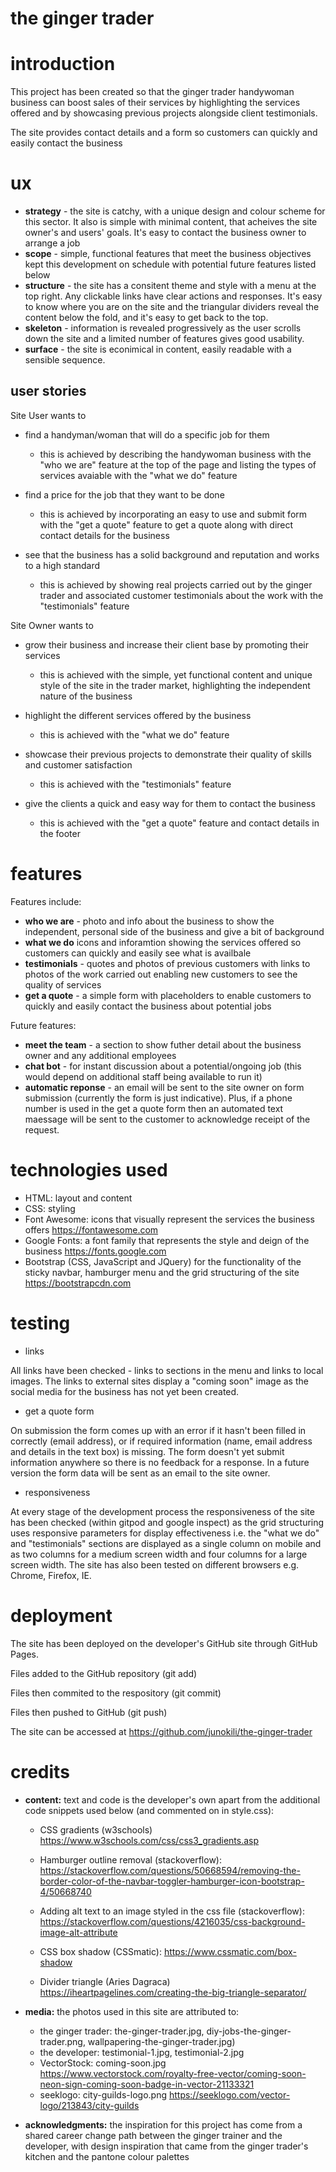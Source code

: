 # **the ginger trader**

# introduction

This project has been created so that the ginger trader handywoman business can boost sales of their services by 
highlighting the services offered and by showcasing previous projects alongside client testimonials. 

The site provides contact details and a form so customers can quickly and easily contact the business

# ux

-  **strategy** - the site is catchy, with a unique design and colour scheme for this sector.
It also is simple with minimal content, that acheives the site owner's and users' goals. It's easy to
contact the business owner to arrange a job
- **scope** - simple, functional features that meet the business objectives kept this development 
on schedule with potential future features listed below
- **structure** - the site has a consitent theme and style with a menu at the top right. Any clickable links 
have clear actions and responses. It's easy to know where you are on the site and the triangular
dividers reveal the content below the fold, and it's easy to get back to the top. 
- **skeleton** - information is revealed progressively as the user scrolls down the site and a limited number
of features gives good usability. 
- **surface** - the site is econimical in content, easily readable with a sensible sequence. 

## user stories

Site User wants to
- find a handyman/woman that will do a specific job for them

    - this is achieved by describing the handywoman business with the "who we are" feature at the top of the page
and listing the types of services avaiable with the "what we do" feature

- find a price for the job that they want to be done

    - this is achieved by incorporating an easy to use and submit form with the "get a quote" feature
     to get a quote along with direct contact details for the business

- see that the business has a solid background and reputation and works to a high standard
    
    - this is achieved by showing real projects carried out by the ginger trader and 
    associated customer testimonials about the work with the "testimonials" feature

Site Owner wants to
- grow their business and increase their client base by promoting their services

    - this is achieved with the simple, yet functional content and unique style of the site in the trader market,
    highlighting the independent nature of the business

- highlight the different services offered by the business

    - this is achieved with the "what we do" feature

- showcase their previous projects to demonstrate their quality of skills and customer satisfaction

    - this is achieved with the "testimonials" feature

- give the clients a quick and easy way for them to contact the business

    - this is achieved with the "get a quote" feature and contact details in the footer


# features

Features include:
- **who we are** - photo and info about the business to show the independent, 
personal side of the business and give a bit of background
- **what we do** icons and inforamtion showing the services offered so customers can 
quickly and easily see what is availbale
- **testimonials** - quotes and photos of previous customers with links to photos of 
the work carried out enabling new customers to see the quality of services
- **get a quote** - a simple form with placeholders to enable customers to quickly and easily 
contact the business about potential jobs

Future features:
- **meet the team** - a section to show futher detail about the business owner and any additional employees
- **chat bot** - for instant discussion about a potential/ongoing job (this would depend on 
additional staff being available to run it)
- **automatic reponse** - an email will be sent to the site owner on form submission (currently the form is just indicative). 
Plus, if a phone number is used in the get a quote form then an automated text maessage 
will be sent to the customer to acknowledge receipt of the request. 

# technologies used

- HTML: layout and content 
- CSS: styling
- Font Awesome: icons that visually represent the services the business offers https://fontawesome.com
- Google Fonts: a font family that represents the style and deign of the business https://fonts.google.com
- Bootstrap (CSS, JavaScript and JQuery) for the functionality of the sticky navbar, hamburger menu 
    and the grid structuring of the site https://bootstrapcdn.com

# testing

- links

All links have been checked - links to sections in the menu and links to local images. 
The links to external sites display a "coming soon" image as the social media for the business
has not yet been created. 

- get a quote form

On submission the form comes up with an error if it hasn't been filled in correctly (email address), 
or if required information (name, email address and details in the text box) is missing. The form doesn't yet submit information anywhere so there is no feedback 
for a response. 
In a future version the form data will be sent as an email to the site owner.  

- responsiveness

At every stage of the development process the responsiveness of the site has been checked (within gitpod and google inspect) as 
the grid structuring uses responsive parameters for display effectiveness i.e. the "what we do" and "testimonials" sections
are displayed as a single column on mobile and as two columns for a medium screen width and four columns for a large screen width.
The site has also been tested on different browsers e.g. Chrome, Firefox, IE.  

# deployment

The site has been deployed on the developer's GitHub site through GitHub Pages.

Files added to the GitHub repository (git add)

Files then commited to the respository (git commit)

Files then pushed to GitHub (git push)

The site can be accessed at https://github.com/junokili/the-ginger-trader

# credits

- **content:** text and code is the developer's own apart from the additional code snippets used below 
(and commented on in style.css):

    - CSS gradients (w3schools)
https://www.w3schools.com/css/css3_gradients.asp

    - Hamburger outline removal (stackoverflow):
https://stackoverflow.com/questions/50668594/removing-the-border-color-of-the-navbar-toggler-hamburger-icon-bootstrap-4/50668740

    - Adding alt text to an image styled in the css file (stackoverflow):
https://stackoverflow.com/questions/4216035/css-background-image-alt-attribute

    - CSS box shadow (CSSmatic):
https://www.cssmatic.com/box-shadow

    - Divider triangle (Aries Dagraca)
https://iheartpagelines.com/creating-the-big-triangle-separator/


- **media:** the photos used in this site are attributed to: 
    - the ginger trader: the-ginger-trader.jpg, diy-jobs-the-ginger-trader.png, wallpapering-the-ginger-trader.jpg) 
    - the developer: testimonial-1.jpg, testimonial-2.jpg
    - VectorStock: coming-soon.jpg https://www.vectorstock.com/royalty-free-vector/coming-soon-neon-sign-coming-soon-badge-in-vector-21133321
    - seeklogo: city-guilds-logo.png https://seeklogo.com/vector-logo/213843/city-guilds

- **acknowledgments:** the inspiration for this project has come from a shared career change path between the ginger trainer and the
developer, with design inspiration that came from the ginger trader's kitchen and the pantone colour palettes
